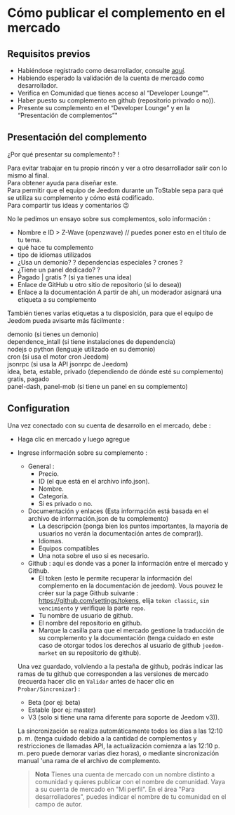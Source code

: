 # Cómo publicar el complemento en el mercado

## Requisitos previos

- Habiéndose registrado como desarrollador, consulte [aquí](https://www.jeedom.com/site/fr/dev.html).
- Habiendo esperado la validación de la cuenta de mercado como desarrollador.
- Verifica en Comunidad que tienes acceso al “Developer Lounge”".
- Haber puesto su complemento en github (repositorio privado o no)).
- Presente su complemento en el “Developer Lounge” y en la “Presentación de complementos”"

## Presentación del complemento

¿Por qué presentar su complemento? !

Para evitar trabajar en tu propio rincón y ver a otro desarrollador salir con lo mismo al final.  
Para obtener ayuda para diseñar este.  
Para permitir que el equipo de Jeedom durante un ToStable sepa para qué se utiliza su complemento y cómo está codificado.  
Para compartir tus ideas y comentarios :wink:  

No le pedimos un ensayo sobre sus complementos, solo información :

- Nombre e ID > Z-Wave (openzwave) // puedes poner esto en el título de tu tema.
- qué hace tu complemento
- tipo de idiomas utilizados
- ¿Usa un demonio? ? dependencias especiales ? crones ?
- ¿Tiene un panel dedicado? ?
- Pagado | gratis ? (si ya tienes una idea)
- Enlace de GitHub u otro sitio de repositorio (si lo desea))
- Enlace a la documentación
A partir de ahí, un moderador asignará una etiqueta a su complemento

También tienes varias etiquetas a tu disposición, para que el equipo de Jeedom pueda avisarte más fácilmente :

demonio (si tienes un demonio)  
dependence_intall (si tiene instalaciones de dependencia)  
nodejs o python (lenguaje utilizado en su demonio)  
cron (si usa el motor cron Jeedom)  
jsonrpc (si usa la API jsonrpc de Jeedom)  
idea, beta, estable, privado (dependiendo de dónde esté su complemento)  
gratis, pagado  
panel-dash, panel-mob (si tiene un panel en su complemento)  

## Configuration

Una vez conectado con su cuenta de desarrollo en el mercado, debe :

- Haga clic en mercado y luego agregue
- Ingrese información sobre su complemento :
  - General :
    - Precio.
    - ID (el que está en el archivo info.json).
    - Nombre.
    - Categoría.
    - Si es privado o no.
  - Documentación y enlaces (Esta información está basada en el archivo de información.json de tu complemento)
    - La descripción (ponga bien los puntos importantes, la mayoría de usuarios no verán la documentación antes de comprar)).
    - Idiomas.
    - Equipos compatibles
    - Una nota sobre el uso si es necesario.
  - Github : aquí es donde vas a poner la información entre el mercado y Github.
    - El token (esto le permite recuperar la información del complemento en la documentación de jeedom). Vous pouvez le créer sur la page Github suivante : https://github.com/settings/tokens, elija `token classic`, `sin vencimiento` y verifique la parte `repo`.
    - Tu nombre de usuario de github.
    - El nombre del repositorio en github.
    - Marque la casilla para que el mercado gestione la traducción de su complemento y la documentación (tenga cuidado en este caso de otorgar todos los derechos al usuario de github `jeedom-market` en su repositorio de github).

   Una vez guardado, volviendo a la pestaña de github, podrás indicar las ramas de tu github que corresponden a las versiones de mercado (recuerda hacer clic en `Validar` antes de hacer clic en `Probar/Sincronizar`) :

   - Beta (por ej: beta)
   - Estable (por ej: master)
   - V3 (solo si tiene una rama diferente para soporte de Jeedom v3)).

   La sincronización se realiza automáticamente todos los días a las 12:10 p. m. (tenga cuidado debido a la cantidad de complementos y restricciones de llamadas API, la actualización comienza a las 12:10 p. m. pero puede demorar varias diez horas), o mediante sincronización manual 'una rama de el archivo de complemento.
   
   
   > **Nota**
   > Tienes una cuenta de mercado con un nombre distinto a comunidad y quieres publicar con el nombre de comunidad.
   > Vaya a su cuenta de mercado en "Mi perfil".  En el área "Para desarrolladores", puedes indicar el nombre de tu comunidad en el campo de autor. 
